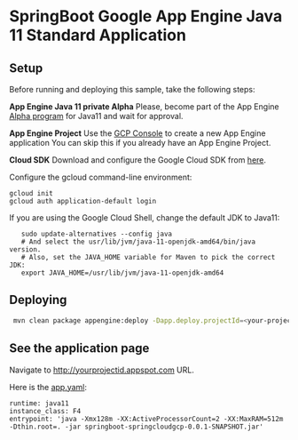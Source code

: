 # SpringBoot Google App Engine Java 11 Standard Application


## Setup

Before running and deploying this sample, take the following steps:

**App Engine Java 11 private Alpha** Please, become part of the App Engine [Alpha program](https://docs.google.com/forms/d/e/1FAIpQLSf5uE5eknJjFEmcVBI6sMitBU0QQ1LX_J7VrA_OTQabo6EEEw/viewform) for Java11 and wait for approval.

**App Engine Project** Use the [GCP Console](https://console.cloud.google.com/projectselector/appengine/create?lang=java) to create a new App Engine application 
You can skip this if you already have an App Engine Project.

**Cloud SDK** Download and configure the Google Cloud SDK from [here](https://cloud.google.com/sdk).

Configure the gcloud command-line environment:

```
gcloud init
gcloud auth application-default login
```

If you are using the Google Cloud Shell, change the default JDK to Java11:

```
   sudo update-alternatives --config java
   # And select the usr/lib/jvm/java-11-openjdk-amd64/bin/java version.
   # Also, set the JAVA_HOME variable for Maven to pick the correct JDK:
   export JAVA_HOME=/usr/lib/jvm/java-11-openjdk-amd64
```

## Deploying

```bash
 mvn clean package appengine:deploy -Dapp.deploy.projectId=<your-project-id>
```

## See the application page
Navigate to http://yourprojectid.appspot.com URL.

Here is the [app.yaml](src/manin/appengine/app.yaml):

```
runtime: java11
instance_class: F4
entrypoint: 'java -Xmx128m -XX:ActiveProcessorCount=2 -XX:MaxRAM=512m -Dthin.root=. -jar springboot-springcloudgcp-0.0.1-SNAPSHOT.jar'
```
